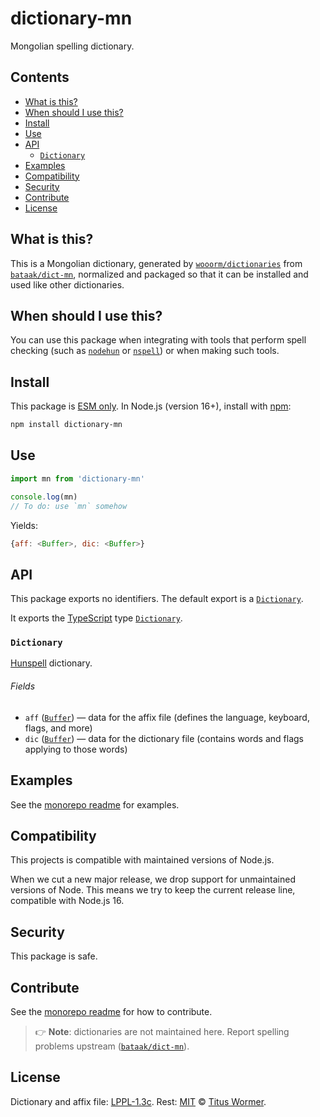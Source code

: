 # dictionary-mn

Mongolian spelling dictionary.

## Contents

*   [What is this?](#what-is-this)
*   [When should I use this?](#when-should-i-use-this)
*   [Install](#install)
*   [Use](#use)
*   [API](#api)
    *   [`Dictionary`](#dictionary)
*   [Examples](#examples)
*   [Compatibility](#compatibility)
*   [Security](#security)
*   [Contribute](#contribute)
*   [License](#license)

## What is this?

This is a Mongolian dictionary,
generated by [`wooorm/dictionaries`][github-dictionaries] from
[`bataak/dict-mn`][source],
normalized and packaged so that it can be installed and used like other
dictionaries.

## When should I use this?

You can use this package when integrating with tools that perform spell checking
(such as [`nodehun`][github-nodehun] or [`nspell`][github-nspell]) or when
making such tools.

## Install

This package is [ESM only][github-gist-esm].
In Node.js (version 16+),
install with [npm][npm-install]:

```sh
npm install dictionary-mn
```

## Use

```js
import mn from 'dictionary-mn'

console.log(mn)
// To do: use `mn` somehow
```

Yields:

```js
{aff: <Buffer>, dic: <Buffer>}
```

## API

This package exports no identifiers.
The default export is a [`Dictionary`][api-dictionary].

It exports the [TypeScript][] type
[`Dictionary`][api-dictionary].

### `Dictionary`

[Hunspell][] dictionary.

###### Fields

*   `aff` ([`Buffer`][node-buffer])
    — data for the affix file (defines the language, keyboard, flags, and more)
*   `dic` ([`Buffer`][node-buffer])
    — data for the dictionary file (contains words and flags applying to those
    words)

## Examples

See the [monorepo readme][github-dictionaries] for examples.

## Compatibility

This projects is compatible with maintained versions of Node.js.

When we cut a new major release,
we drop support for unmaintained versions of Node.
This means we try to keep the current release line,
compatible with Node.js 16.

## Security

This package is safe.

## Contribute

See the [monorepo readme][github-dictionaries] for how to contribute.

> 👉 **Note**: dictionaries are not maintained here.
> Report spelling problems upstream
> ([`bataak/dict-mn`][source]).

## License

Dictionary and affix file:
[LPPL-1.3c](https://github.com/wooorm/dictionaries/blob/main/dictionaries/mn/license).
Rest: [MIT][file-license] © [Titus Wormer][wooorm].

[api-dictionary]: #dictionary

[file-license]: https://github.com/wooorm/dictionaries/blob/main/license

[github-dictionaries]: https://github.com/wooorm/dictionaries

[github-gist-esm]: https://gist.github.com/sindresorhus/a39789f98801d908bbc7ff3ecc99d99c

[github-nodehun]: https://github.com/nathanjsweet/nodehun

[github-nspell]: https://github.com/wooorm/nspell

[hunspell]: https://hunspell.github.io

[node-buffer]: https://nodejs.org/api/buffer.html#buffer_buffer

[npm-install]: https://docs.npmjs.com/cli/install

[source]: https://github.com/bataak/dict-mn

[typescript]: https://www.typescriptlang.org

[wooorm]: https://wooorm.com
